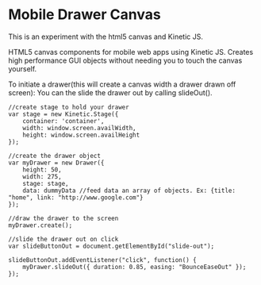 Mobile Drawer Canvas
============
This is an experiment with the html5 canvas and Kinetic JS.

HTML5 canvas components for mobile web apps using Kinetic JS.
Creates high performance GUI objects without needing you to touch the canvas yourself.

To initiate a drawer(this will create a canvas width a drawer drawn off screen):
You can the slide the drawer out by calling slideOut().
```JS    
//create stage to hold your drawer
var stage = new Kinetic.Stage({
    container: 'container',
    width: window.screen.availWidth,
    height: window.screen.availHeight
});
    
//create the drawer object
var myDrawer = new Drawer({
    height: 50,
    width: 275,
    stage: stage,
    data: dummyData //feed data an array of objects. Ex: {title: "home", link: "http://www.google.com"}
});
    
//draw the drawer to the screen
myDrawer.create();
    
//slide the drawer out on click
var slideButtonOut = document.getElementById("slide-out");

slideButtonOut.addEventListener("click", function() {
    myDrawer.slideOut({ duration: 0.85, easing: "BounceEaseOut" });
});
```

